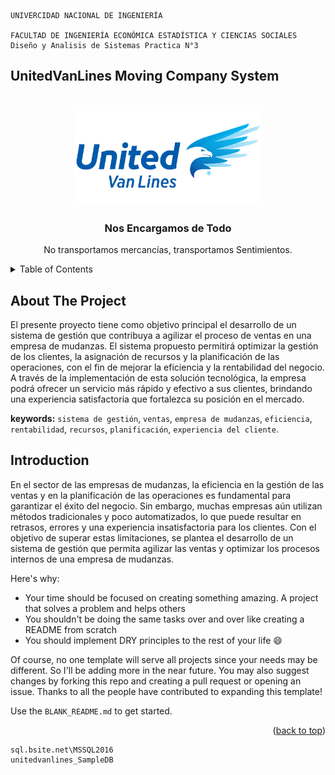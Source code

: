 
    UNIVERCIDAD NACIONAL DE INGENIERÍA
    
    FACULTAD DE INGENIERÍA ECONÓMICA ESTADÍSTICA Y CIENCIAS SOCIALES    
    Diseño y Analisis de Sistemas Practica N°3 
## UnitedVanLines Moving Company System

<!-- PROJECT LOGO -->
<br />
<div align="center">
  <a href="https://www.unitedvanlines.com/">
    <img src="res/logo_big.jpg" alt="Logo" width="300" height="160">
  </a>
  <h3 align="center">Nos Encargamos de Todo</h3>
  <p align="center">
    No transportamos mercancías, transportamos Sentimientos.
  </p>
</div>

<!-- TABLE OF CONTENTS -->
<details>
  <summary>Table of Contents</summary>
  <ol>
    <li><a href="#about-the-project">About The Project</a></li>
    <li><a href="#introduction">Introduction</a></li>
    <li>
      <a href="#getting-started">Getting Started</a>
      <ul>
        <li><a href="#prerequisites">Prerequisites</a></li>
        <li><a href="#installation">Installation</a></li>
      </ul>
    </li>
    <li><a href="#usage">Usage</a></li>
    <li><a href="#roadmap">Roadmap</a></li>
  </ol>
</details>

<!-- ABOUT THE PROJECT -->
## About The Project
El presente proyecto tiene como objetivo principal el desarrollo de un sistema de gestión que contribuya a agilizar el proceso de ventas en una empresa de mudanzas. El sistema propuesto permitirá optimizar la gestión de los clientes, la asignación de recursos y la planificación de las operaciones, con el fin de mejorar la eficiencia y la rentabilidad del negocio. A través de la implementación de esta solución tecnológica, la empresa podrá ofrecer un servicio más rápido y efectivo a sus clientes, brindando una experiencia satisfactoria que fortalezca su posición en el mercado.

**keywords:** `sistema de gestión`, `ventas`, `empresa de mudanzas`, `eficiencia`, `rentabilidad`, `recursos`, `planificación`, `experiencia del cliente`.

<!-- INTRODUCTION -->
## Introduction
En el sector de las empresas de mudanzas, la eficiencia en la gestión de las ventas y en la planificación de las operaciones es fundamental para garantizar el éxito del negocio. Sin embargo, muchas empresas aún utilizan métodos tradicionales y poco automatizados, lo que puede resultar en retrasos, errores y una experiencia insatisfactoria para los clientes. Con el objetivo de superar estas limitaciones, se plantea el desarrollo de un sistema de gestión que permita agilizar las ventas y optimizar los procesos internos de una empresa de mudanzas.




Here's why:
* Your time should be focused on creating something amazing. A project that solves a problem and helps others
* You shouldn't be doing the same tasks over and over like creating a README from scratch
* You should implement DRY principles to the rest of your life :smile:

Of course, no one template will serve all projects since your needs may be different. So I'll be adding more in the near future. You may also suggest changes by forking this repo and creating a pull request or opening an issue. Thanks to all the people have contributed to expanding this template!

Use the `BLANK_README.md` to get started.

<p align="right">(<a href="#readme-top">back to top</a>)</p>





```
sql.bsite.net\MSSQL2016
unitedvanlines_SampleDB
```
